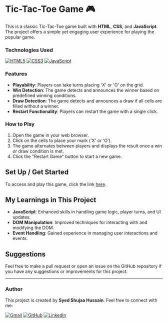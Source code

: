# Tic-Tac-Toe Game 🎮

This is a classic Tic-Tac-Toe game built with **HTML**, **CSS**, and **JavaScript**. The project offers a simple yet engaging user experience for playing the popular game.

### Technologies Used

[![HTML5](https://img.shields.io/badge/HTML5-E34F26?style=for-the-badge&logo=html5&logoColor=white)](https://developer.mozilla.org/en-US/docs/Web/HTML)
[![CSS3](https://img.shields.io/badge/CSS3-1572B6?style=for-the-badge&logo=css3&logoColor=white)](https://developer.mozilla.org/en-US/docs/Web/CSS)
[![JavaScript](https://img.shields.io/badge/JavaScript-F7DF1E?style=for-the-badge&logo=javascript&logoColor=black)](https://developer.mozilla.org/en-US/docs/Web/JavaScript)

### Features
- **Playability**: Players can take turns placing 'X' or 'O' on the grid.
- **Win Detection**: The game detects and announces the winner based on predefined winning conditions.
- **Draw Detection**: The game detects and announces a draw if all cells are filled without a winner.
- **Restart Functionality**: Players can restart the game with a single click.

### How to Play
1. Open the game in your web browser.
2. Click on the cells to place your mark ('X' or 'O').
3. The game alternates between players and displays the result once a win or draw condition is met.
4. Click the "Restart Game" button to start a new game.

## Set Up / Get Started
To access and play this game, click the link [here](#).

## My Learnings in This Project
- **JavaScript**: Enhanced skills in handling game logic, player turns, and UI updates.
- **DOM Manipulation**: Improved techniques for interacting with and modifying the DOM.
- **Event Handling**: Gained experience in managing user interactions and events.

## Suggestions
Feel free to make a pull request or open an issue on the GitHub repository if you have any suggestions or improvements for this project.

---

### Author
This project is created by **Syed Shujaa Hussain**. Feel free to connect with me:

[![Gmail](https://img.shields.io/badge/Gmail-D14836?style=for-the-badge&logo=gmail&logoColor=white)](mailto:web.shujaa396@gmail.com)
[![GitHub](https://img.shields.io/badge/GitHub-181717?style=for-the-badge&logo=github&logoColor=white)](https://github.com/Shujaa396)
[![LinkedIn](https://img.shields.io/badge/LinkedIn-0077B5?style=for-the-badge&logo=linkedin&logoColor=white)](https://www.linkedin.com/in/syed-shujaa-hussain-69113b289/)

